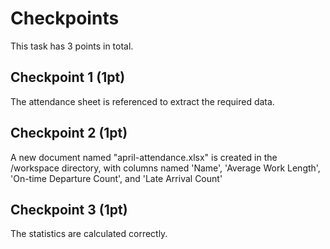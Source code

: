 # Checkpoints

This task has 3 points in total. 

## Checkpoint 1 (1pt)

The attendance sheet is referenced to extract the required data.

## Checkpoint 2 (1pt)

A new document named "april-attendance.xlsx" is created in the /workspace directory, with 
columns named 'Name', 'Average Work Length', 'On-time Departure Count', and 'Late Arrival Count'

## Checkpoint 3 (1pt)

The statistics are calculated correctly.